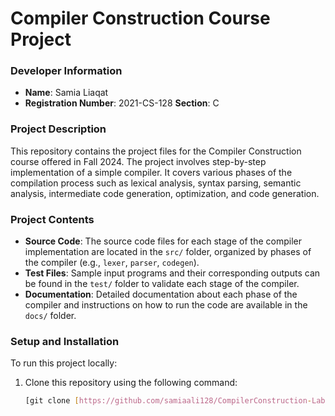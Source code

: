 # Compiler Construction Course Project

### Developer Information
- **Name**: Samia Liaqat
- **Registration Number**: 2021-CS-128
  **Section**: C

### Project Description
This repository contains the project files for the Compiler Construction course offered in Fall 2024. The project involves step-by-step implementation of a simple compiler. It covers various phases of the compilation process such as lexical analysis, syntax parsing, semantic analysis, intermediate code generation, optimization, and code generation.

### Project Contents
- **Source Code**: The source code files for each stage of the compiler implementation are located in the `src/` folder, organized by phases of the compiler (e.g., `lexer`, `parser`, `codegen`).
- **Test Files**: Sample input programs and their corresponding outputs can be found in the `test/` folder to validate each stage of the compiler.
- **Documentation**: Detailed documentation about each phase of the compiler and instructions on how to run the code are available in the `docs/` folder.

### Setup and Installation
To run this project locally:
1. Clone this repository using the following command:
   ```bash
   [git clone [https://github.com/samiaali128/CompilerConstruction-Lab-2021-CS-128.git]]
